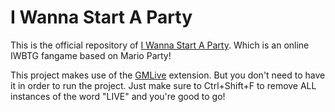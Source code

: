 # I Wanna Start A Party

This is the official repository of [I Wanna Start A Party](https://iwannastartaparty.com). Which is an online IWBTG fangame based on Mario Party!


This project makes use of the [GMLive](https://yellowafterlife.itch.io/gamemaker-live) extension. But you don't need to have it in order to run the project.
Just make sure to Ctrl+Shift+F to remove ALL instances of the word "LIVE" and you're good to go!